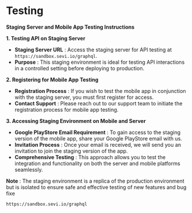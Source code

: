 # Testing

**Staging Server and Mobile App Testing Instructions**

**1. Testing API on Staging Server**

* **Staging Server URL** : Access the staging server for API testing at `https://sandbox.sevi.io/graphql`.
* **Purpose** : This staging environment is ideal for testing API interactions in a controlled setting before deploying to production.

**2. Registering for Mobile App Testing**

* **Registration Process** : If you wish to test the mobile app in conjunction with the staging server, you must first register for access.
* **Contact Support** : Please reach out to our support team to initiate the registration process for mobile app testing.

**3. Accessing Staging Environment on Mobile and Server**

* **Google PlayStore Email Requirement** : To gain access to the staging version of the mobile app, share your Google PlayStore email with us.
* **Invitation Process** : Once your email is received, we will send you an invitation to join the staging version of the app.
* **Comprehensive Testing** : This approach allows you to test the integration and functionality on both the server and mobile platforms seamlessly.

 **Note** : The staging environment is a replica of the production environment but is isolated to ensure safe and effective testing of new features and bug fixe

```
https://sandbox.sevi.io/graphql
```
